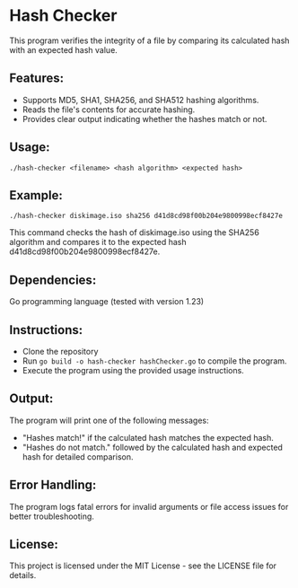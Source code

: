 # Hash Checker

This program verifies the integrity of a file by comparing its calculated hash with an expected hash value.

## Features:

- Supports MD5, SHA1, SHA256, and SHA512 hashing algorithms.
- Reads the file's contents for accurate hashing.
- Provides clear output indicating whether the hashes match or not.

## Usage:

```
./hash-checker <filename> <hash algorithm> <expected hash>
```

## Example:

```
./hash-checker diskimage.iso sha256 d41d8cd98f00b204e9800998ecf8427e
```

This command checks the hash of diskimage.iso using the SHA256 algorithm and compares it to the expected hash d41d8cd98f00b204e9800998ecf8427e.

## Dependencies:

Go programming language (tested with version 1.23)

## Instructions:

- Clone the repository
- Run `go build -o hash-checker hashChecker.go` to compile the program.
- Execute the program using the provided usage instructions.

## Output:

The program will print one of the following messages:

- "Hashes match!" if the calculated hash matches the expected hash.
- "Hashes do not match." followed by the calculated hash and expected hash for detailed comparison.

## Error Handling:

The program logs fatal errors for invalid arguments or file access issues for better troubleshooting.

## License:

This project is licensed under the MIT License - see the LICENSE file for details.